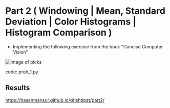 # Part 2 ( Windowing | Mean, Standard Deviation | Color Histograms | Histogram Comparison )

 - Implementing the following exercise from the book "Concise Computer Vision"

 ![Image of picks](https://hasanmansur.github.io/drishtipat/part2/testimage.png)

 code: prob_1.py

   

Results
-------
https://hasanmansur.github.io/drishtipat/part2/

